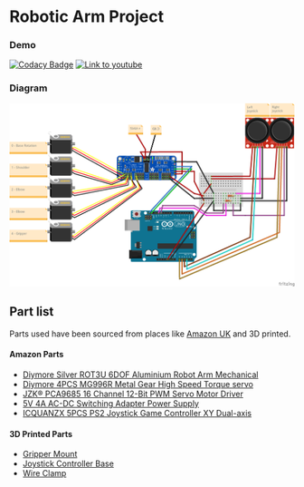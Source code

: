 
# Robotic Arm Project

 ### Demo 
[![Codacy Badge](https://api.codacy.com/project/badge/Grade/1aca98177ddd4ba89e1f4edbe37af7e9)](https://app.codacy.com/manual/Aikufurr/RoboticArm?utm_source=github.com&utm_medium=referral&utm_content=Aikufurr/RoboticArm&utm_campaign=Badge_Grade_Dashboard)
[![Link to youtube](https://i.ytimg.com/vi/7p28pPmUths/hqdefault.jpg)](https://youtu.be/7p28pPmUths)


### Diagram
[![Diagram](https://github.com/Aikufurr/RoboitcArm/raw/master/Diagram_image.png)](https://github.com/Aikufurr/RoboitcArm/blob/master/Diagram_source.fzz)

## Part list

Parts used have been sourced from places like [Amazon UK](https://amazon.co.uk) and 3D printed.

#### Amazon Parts
- [Diymore Silver ROT3U 6DOF Aluminium Robot Arm Mechanical](https://www.amazon.co.uk/gp/product/B01LY4RHX2)
- [Diymore 4PCS MG996R Metal Gear High Speed Torque servo](https://www.amazon.co.uk/gp/product/B07DQFXDC9)
- [JZK® PCA9685 16 Channel 12-Bit PWM Servo Motor Driver](https://www.amazon.co.uk/gp/product/B06XSFFXQY)
- [5V 4A AC-DC Switching Adapter Power Supply](https://www.amazon.co.uk/gp/product/B07Y8MS5HM)
- [ICQUANZX 5PCS PS2 Joystick Game Controller XY Dual-axis](https://www.amazon.co.uk/gp/product/B077Z8QN3S)
#### 3D Printed Parts
- [Gripper Mount](https://github.com/Aikufurr/RoboitcArm/blob/master/stl/GripperMount.stl)
- [Joystick Controller Base](https://github.com/Aikufurr/RoboitcArm/blob/master/stl/JoystickControllerBase.stl)
- [Wire Clamp](https://github.com/Aikufurr/RoboitcArm/blob/master/stl/wireClamp.stl)

